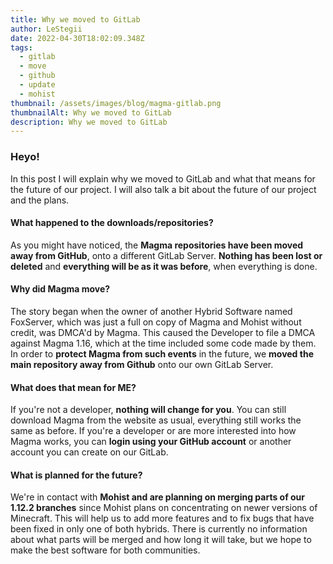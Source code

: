 ```yaml
---
title: Why we moved to GitLab
author: LeStegii
date: 2022-04-30T18:02:09.348Z
tags:
  - gitlab
  - move
  - github
  - update
  - mohist
thumbnail: /assets/images/blog/magma-gitlab.png
thumbnailAlt: Why we moved to GitLab
description: Why we moved to GitLab
---
```

### Heyo!

In this post I will explain why we moved to GitLab and what that means for the future of our project. I will also talk a bit about the future of our project and the plans.

#### What happened to the downloads/repositories?

As you might have noticed, the **Magma repositories have been moved away from GitHub**, onto a different GitLab Server.
**Nothing has been lost or deleted** and **everything will be as it was before**, when everything is done.

#### Why did Magma move?

The story began when the owner of another Hybrid Software named FoxServer, which was just a full on copy of Magma and Mohist without credit, was DMCA'd by Magma. This caused the Developer to file a DMCA against Magma 1.16, which at the time included some code made by them. In order to **protect Magma from such events** in the future, we **moved the main repository away from Github** onto our own GitLab Server.

#### What does that mean for ME?

If you're not a developer, **nothing will change for you**. You can still download Magma from the website as usual, everything still works the same as before. If you're a developer or are more interested into how Magma works, you can **login using your GitHub account** or another account you can create on our GitLab.

#### What is planned for the future?

We're in contact with **Mohist and are planning on merging parts of our 1.12.2 branches** since Mohist plans on concentrating on newer versions of Minecraft. This will help us to add more features and to fix bugs that have been fixed in only one of both hybrids.
There is currently no information about what parts will be merged and how long it will take, but we hope to make the best software for both communities.